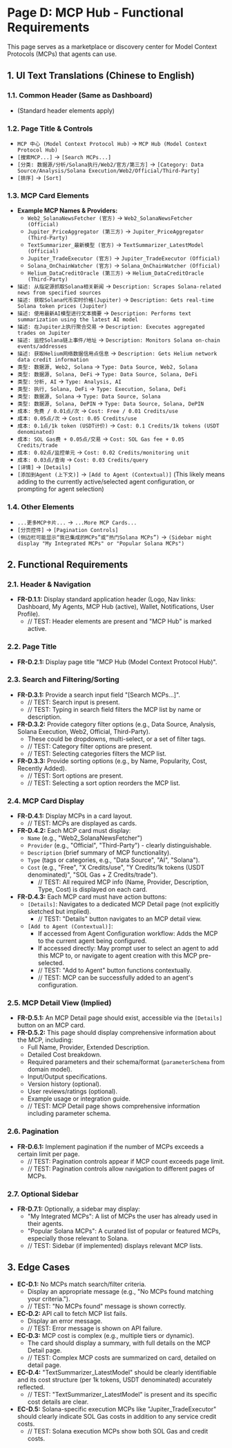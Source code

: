# Page D: MCP Hub - Functional Requirements

This page serves as a marketplace or discovery center for Model Context Protocols (MCPs) that agents can use.

## 1. UI Text Translations (Chinese to English)

### 1.1. Common Header (Same as Dashboard)
*   (Standard header elements apply)

### 1.2. Page Title & Controls
*   `MCP 中心 (Model Context Protocol Hub)` -> `MCP Hub (Model Context Protocol Hub)`
*   `[搜索MCP...]` -> `[Search MCPs...]`
*   `[分类: 数据源/分析/Solana执行/Web2/官方/第三方]` -> `[Category: Data Source/Analysis/Solana Execution/Web2/Official/Third-Party]`
*   `[排序]` -> `[Sort]`

### 1.3. MCP Card Elements
*   **Example MCP Names & Providers:**
    *   `Web2_SolanaNewsFetcher (官方)` -> `Web2_SolanaNewsFetcher (Official)`
    *   `Jupiter_PriceAggregator (第三方)` -> `Jupiter_PriceAggregator (Third-Party)`
    *   `TextSummarizer_最新模型 (官方)` -> `TextSummarizer_LatestModel (Official)`
    *   `Jupiter_TradeExecutor (官方)` -> `Jupiter_TradeExecutor (Official)`
    *   `Solana_OnChainWatcher (官方)` -> `Solana_OnChainWatcher (Official)`
    *   `Helium_DataCreditOracle (第三方)` -> `Helium_DataCreditOracle (Third-Party)`
*   `描述: 从指定源抓取Solana相关新闻` -> `Description: Scrapes Solana-related news from specified sources`
*   `描述: 获取Solana代币实时价格(Jupiter)` -> `Description: Gets real-time Solana token prices (Jupiter)`
*   `描述: 使用最新AI模型进行文本摘要` -> `Description: Performs text summarization using the latest AI model`
*   `描述: 在Jupiter上执行聚合交易` -> `Description: Executes aggregated trades on Jupiter`
*   `描述: 监控Solana链上事件/地址` -> `Description: Monitors Solana on-chain events/addresses`
*   `描述: 获取Helium网络数据信用点信息` -> `Description: Gets Helium network data credit information`
*   `类型: 数据源, Web2, Solana` -> `Type: Data Source, Web2, Solana`
*   `类型: 数据源, Solana, DeFi` -> `Type: Data Source, Solana, DeFi`
*   `类型: 分析, AI` -> `Type: Analysis, AI`
*   `类型: 执行, Solana, DeFi` -> `Type: Execution, Solana, DeFi`
*   `类型: 数据源, Solana` -> `Type: Data Source, Solana`
*   `类型: 数据源, Solana, DePIN` -> `Type: Data Source, Solana, DePIN`
*   `成本: 免费 / 0.01点/次` -> `Cost: Free / 0.01 Credits/use`
*   `成本: 0.05点/次` -> `Cost: 0.05 Credits/use`
*   `成本: 0.1点/1k token (USDT计价)` -> `Cost: 0.1 Credits/1k tokens (USDT denominated)`
*   `成本: SOL Gas费 + 0.05点/交易` -> `Cost: SOL Gas fee + 0.05 Credits/trade`
*   `成本: 0.02点/监控单元` -> `Cost: 0.02 Credits/monitoring unit`
*   `成本: 0.03点/查询` -> `Cost: 0.03 Credits/query`
*   `[详情]` -> `[Details]`
*   `[添加到Agent (上下文)]` -> `[Add to Agent (Contextual)]` (This likely means adding to the currently active/selected agent configuration, or prompting for agent selection)

### 1.4. Other Elements
*   `...更多MCP卡片...` -> `...More MCP Cards...`
*   `[分页控件]` -> `[Pagination Controls]`
*   `(侧边栏可能显示“我已集成的MCPs”或“热门Solana MCPs”)` -> `(Sidebar might display "My Integrated MCPs" or "Popular Solana MCPs")`

## 2. Functional Requirements

### 2.1. Header & Navigation
*   **FR-D.1.1:** Display standard application header (Logo, Nav links: Dashboard, My Agents, MCP Hub (active), Wallet, Notifications, User Profile).
    *   // TEST: Header elements are present and "MCP Hub" is marked active.

### 2.2. Page Title
*   **FR-D.2.1:** Display page title "MCP Hub (Model Context Protocol Hub)".

### 2.3. Search and Filtering/Sorting
*   **FR-D.3.1:** Provide a search input field "[Search MCPs...]".
    *   // TEST: Search input is present.
    *   // TEST: Typing in search field filters the MCP list by name or description.
*   **FR-D.3.2:** Provide category filter options (e.g., Data Source, Analysis, Solana Execution, Web2, Official, Third-Party).
    *   These could be dropdowns, multi-select, or a set of filter tags.
    *   // TEST: Category filter options are present.
    *   // TEST: Selecting categories filters the MCP list.
*   **FR-D.3.3:** Provide sorting options (e.g., by Name, Popularity, Cost, Recently Added).
    *   // TEST: Sort options are present.
    *   // TEST: Selecting a sort option reorders the MCP list.

### 2.4. MCP Card Display
*   **FR-D.4.1:** Display MCPs in a card layout.
    *   // TEST: MCPs are displayed as cards.
*   **FR-D.4.2:** Each MCP card must display:
    *   `Name` (e.g., "Web2_SolanaNewsFetcher")
    *   `Provider` (e.g., "Official", "Third-Party") - clearly distinguishable.
    *   `Description` (brief summary of MCP functionality).
    *   `Type` (tags or categories, e.g., "Data Source", "AI", "Solana").
    *   `Cost` (e.g., "Free", "X Credits/use", "Y Credits/1k tokens (USDT denominated)", "SOL Gas + Z Credits/trade").
        *   // TEST: All required MCP info (Name, Provider, Description, Type, Cost) is displayed on each card.
*   **FR-D.4.3:** Each MCP card must have action buttons:
    *   `[Details]`: Navigates to a dedicated MCP Detail page (not explicitly sketched but implied).
        *   // TEST: "Details" button navigates to an MCP detail view.
    *   `[Add to Agent (Contextual)]`:
        *   If accessed from Agent Configuration workflow: Adds the MCP to the current agent being configured.
        *   If accessed directly: May prompt user to select an agent to add this MCP to, or navigate to agent creation with this MCP pre-selected.
        *   // TEST: "Add to Agent" button functions contextually.
        *   // TEST: MCP can be successfully added to an agent's configuration.

### 2.5. MCP Detail View (Implied)
*   **FR-D.5.1:** An MCP Detail page should exist, accessible via the `[Details]` button on an MCP card.
*   **FR-D.5.2:** This page should display comprehensive information about the MCP, including:
    *   Full Name, Provider, Extended Description.
    *   Detailed Cost breakdown.
    *   Required parameters and their schema/format (`parameterSchema` from domain model).
    *   Input/Output specifications.
    *   Version history (optional).
    *   User reviews/ratings (optional).
    *   Example usage or integration guide.
    *   // TEST: MCP Detail page shows comprehensive information including parameter schema.

### 2.6. Pagination
*   **FR-D.6.1:** Implement pagination if the number of MCPs exceeds a certain limit per page.
    *   // TEST: Pagination controls appear if MCP count exceeds page limit.
    *   // TEST: Pagination controls allow navigation to different pages of MCPs.

### 2.7. Optional Sidebar
*   **FR-D.7.1:** Optionally, a sidebar may display:
    *   "My Integrated MCPs": A list of MCPs the user has already used in their agents.
    *   "Popular Solana MCPs": A curated list of popular or featured MCPs, especially those relevant to Solana.
    *   // TEST: Sidebar (if implemented) displays relevant MCP lists.

## 3. Edge Cases
*   **EC-D.1:** No MCPs match search/filter criteria.
    *   Display an appropriate message (e.g., "No MCPs found matching your criteria.").
    *   // TEST: "No MCPs found" message is shown correctly.
*   **EC-D.2:** API call to fetch MCP list fails.
    *   Display an error message.
    *   // TEST: Error message is shown on API failure.
*   **EC-D.3:** MCP cost is complex (e.g., multiple tiers or dynamic).
    *   The card should display a summary, with full details on the MCP Detail page.
    *   // TEST: Complex MCP costs are summarized on card, detailed on detail page.
*   **EC-D.4:** "TextSummarizer_LatestModel" should be clearly identifiable and its cost structure (per 1k tokens, USDT denominated) accurately reflected.
    *   // TEST: "TextSummarizer_LatestModel" is present and its specific cost details are clear.
*   **EC-D.5:** Solana-specific execution MCPs like "Jupiter_TradeExecutor" should clearly indicate SOL Gas costs in addition to any service credit costs.
    *   // TEST: Solana execution MCPs show both SOL Gas and credit costs.